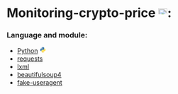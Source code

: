 # Monitoring-crypto-price <img src="https://upload.wikimedia.org/wikipedia/commons/thumb/e/e8/Binance_Logo.svg/2048px-Binance_Logo.svg.png" width="20" height="20" />:


### Language and module:

* [Python](https://www.python.org/) <img src="https://raw.githubusercontent.com/devicons/devicon/1119b9f84c0290e0f0b38982099a2bd027a48bf1/icons/python/python-original.svg" width="15" height="15"/>
* [requests](https://pypi.org/project/requests/) <img src="https://pypi.org/static/images/logo-small.2a411bc6.svg" width="15" height="15"/>
* [lxml](https://pypi.org/project/lxml/) <img src="https://pypi.org/static/images/logo-small.2a411bc6.svg" width="15" height="15"/>
* [beautifulsoup4](https://pypi.org/project/beautifulsoup4/) <img src="https://pypi.org/static/images/logo-small.2a411bc6.svg" width="15" height="15"/>
* [fake-useragent](https://pypi.org/project/fake-useragent/) <img src="https://pypi.org/static/images/logo-small.2a411bc6.svg" width="15" height="15"/>
